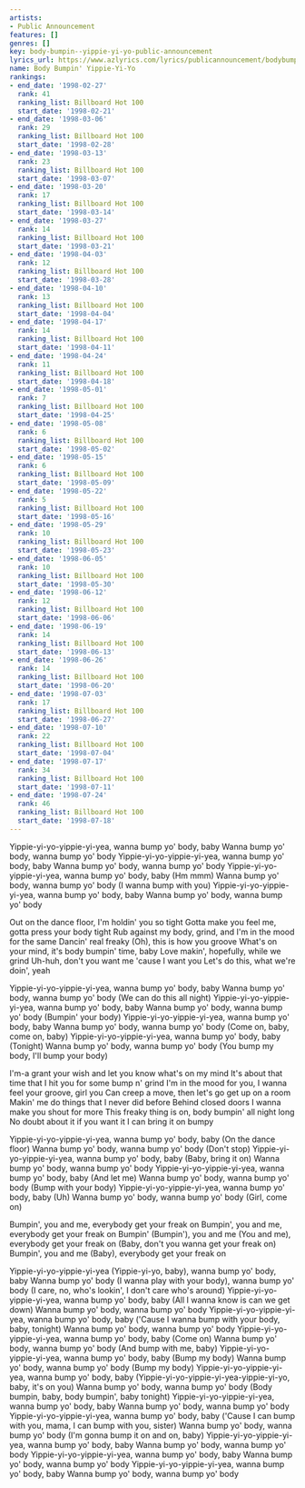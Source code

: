 ```yaml
---
artists:
- Public Announcement
features: []
genres: []
key: body-bumpin--yippie-yi-yo-public-announcement
lyrics_url: https://www.azlyrics.com/lyrics/publicannouncement/bodybumpinyippieyiyo.html
name: Body Bumpin' Yippie-Yi-Yo
rankings:
- end_date: '1998-02-27'
  rank: 41
  ranking_list: Billboard Hot 100
  start_date: '1998-02-21'
- end_date: '1998-03-06'
  rank: 29
  ranking_list: Billboard Hot 100
  start_date: '1998-02-28'
- end_date: '1998-03-13'
  rank: 23
  ranking_list: Billboard Hot 100
  start_date: '1998-03-07'
- end_date: '1998-03-20'
  rank: 17
  ranking_list: Billboard Hot 100
  start_date: '1998-03-14'
- end_date: '1998-03-27'
  rank: 14
  ranking_list: Billboard Hot 100
  start_date: '1998-03-21'
- end_date: '1998-04-03'
  rank: 12
  ranking_list: Billboard Hot 100
  start_date: '1998-03-28'
- end_date: '1998-04-10'
  rank: 13
  ranking_list: Billboard Hot 100
  start_date: '1998-04-04'
- end_date: '1998-04-17'
  rank: 14
  ranking_list: Billboard Hot 100
  start_date: '1998-04-11'
- end_date: '1998-04-24'
  rank: 11
  ranking_list: Billboard Hot 100
  start_date: '1998-04-18'
- end_date: '1998-05-01'
  rank: 7
  ranking_list: Billboard Hot 100
  start_date: '1998-04-25'
- end_date: '1998-05-08'
  rank: 6
  ranking_list: Billboard Hot 100
  start_date: '1998-05-02'
- end_date: '1998-05-15'
  rank: 6
  ranking_list: Billboard Hot 100
  start_date: '1998-05-09'
- end_date: '1998-05-22'
  rank: 5
  ranking_list: Billboard Hot 100
  start_date: '1998-05-16'
- end_date: '1998-05-29'
  rank: 10
  ranking_list: Billboard Hot 100
  start_date: '1998-05-23'
- end_date: '1998-06-05'
  rank: 10
  ranking_list: Billboard Hot 100
  start_date: '1998-05-30'
- end_date: '1998-06-12'
  rank: 12
  ranking_list: Billboard Hot 100
  start_date: '1998-06-06'
- end_date: '1998-06-19'
  rank: 14
  ranking_list: Billboard Hot 100
  start_date: '1998-06-13'
- end_date: '1998-06-26'
  rank: 14
  ranking_list: Billboard Hot 100
  start_date: '1998-06-20'
- end_date: '1998-07-03'
  rank: 17
  ranking_list: Billboard Hot 100
  start_date: '1998-06-27'
- end_date: '1998-07-10'
  rank: 22
  ranking_list: Billboard Hot 100
  start_date: '1998-07-04'
- end_date: '1998-07-17'
  rank: 34
  ranking_list: Billboard Hot 100
  start_date: '1998-07-11'
- end_date: '1998-07-24'
  rank: 46
  ranking_list: Billboard Hot 100
  start_date: '1998-07-18'
---
```



Yippie-yi-yo-yippie-yi-yea, wanna bump yo' body, baby
Wanna bump yo' body, wanna bump yo' body
Yippie-yi-yo-yippie-yi-yea, wanna bump yo' body, baby
Wanna bump yo' body, wanna bump yo' body
Yippie-yi-yo-yippie-yi-yea, wanna bump yo' body, baby (Hm mmm)
Wanna bump yo' body, wanna bump yo' body (I wanna bump with you)
Yippie-yi-yo-yippie-yi-yea, wanna bump yo' body, baby
Wanna bump yo' body, wanna bump yo' body


Out on the dance floor, I'm holdin' you so tight
Gotta make you feel me, gotta press your body tight
Rub against my body, grind, and I'm in the mood for the same
Dancin' real freaky (Oh), this is how you groove
What's on your mind, it's body bumpin' time, baby
Love makin', hopefully, while we grind
Uh-huh, don't you want me 'cause I want you
Let's do this, what we're doin', yeah


Yippie-yi-yo-yippie-yi-yea, wanna bump yo' body, baby
Wanna bump yo' body, wanna bump yo' body (We can do this all night)
Yippie-yi-yo-yippie-yi-yea, wanna bump yo' body, baby
Wanna bump yo' body, wanna bump yo' body (Bumpin' your body)
Yippie-yi-yo-yippie-yi-yea, wanna bump yo' body, baby
Wanna bump yo' body, wanna bump yo' body (Come on, baby, come on, baby)
Yippie-yi-yo-yippie-yi-yea, wanna bump yo' body, baby (Tonight)
Wanna bump yo' body, wanna bump yo' body (You bump my body, I'll bump your body)



I'm-a grant your wish and let you know what's on my mind
It's about that time that I hit you for some bump n' grind
I'm in the mood for you, I wanna feel your groove, girl you
Can creep a move, then let's go get up on a room
Makin' me do things that I never did before
Behind closed doors I wanna make you shout for more
This freaky thing is on, body bumpin' all night long
No doubt about it if you want it I can bring it on bumpy


Yippie-yi-yo-yippie-yi-yea, wanna bump yo' body, baby (On the dance
floor)
Wanna bump yo' body, wanna bump yo' body (Don't stop)
Yippie-yi-yo-yippie-yi-yea, wanna bump yo' body, baby (Baby, bring it on)
Wanna bump yo' body, wanna bump yo' body
Yippie-yi-yo-yippie-yi-yea, wanna bump yo' body, baby (And let me)
Wanna bump yo' body, wanna bump yo' body (Bump with your body)
Yippie-yi-yo-yippie-yi-yea, wanna bump yo' body, baby (Uh)
Wanna bump yo' body, wanna bump yo' body (Girl, come on)


Bumpin', you and me, everybody get your freak on
Bumpin', you and me, everybody get your freak on
Bumpin' (Bumpin'), you and me (You and me), everybody get your freak on
(Baby, don't you wanna get your freak on)
Bumpin', you and me (Baby), everybody get your freak on


Yippie-yi-yo-yippie-yi-yea (Yippie-yi-yo, baby), wanna bump yo' body,
baby
Wanna bump yo' body (I wanna play with your body), wanna bump yo' body
(I care, no, who's lookin', I don't care who's around)
Yippie-yi-yo-yippie-yi-yea, wanna bump yo' body, baby (All I wanna know
is can we get down)
Wanna bump yo' body, wanna bump yo' body
Yippie-yi-yo-yippie-yi-yea, wanna bump yo' body, baby
('Cause I wanna bump with your body, baby, tonight)
Wanna bump yo' body, wanna bump yo' body
Yippie-yi-yo-yippie-yi-yea, wanna bump yo' body, baby (Come on)
Wanna bump yo' body, wanna bump yo' body (And bump with me, baby)
Yippie-yi-yo-yippie-yi-yea, wanna bump yo' body, baby (Bump my body)
Wanna bump yo' body, wanna bump yo' body (Bump my body)
Yippie-yi-yo-yippie-yi-yea, wanna bump yo' body, baby
(Yippie-yi-yo-yippie-yi-yea-yippie-yi-yo, baby, it's on you)
Wanna bump yo' body, wanna bump yo' body (Body bumpin, baby, body
bumpin', baby tonight)
Yippie-yi-yo-yippie-yi-yea, wanna bump yo' body, baby
Wanna bump yo' body, wanna bump yo' body
Yippie-yi-yo-yippie-yi-yea, wanna bump yo' body, baby
('Cause I can bump with you, mama, I can bump with you, sister)
Wanna bump yo' body, wanna bump yo' body (I'm gonna bump it on and on, baby)
Yippie-yi-yo-yippie-yi-yea, wanna bump yo' body, baby
Wanna bump yo' body, wanna bump yo' body
Yippie-yi-yo-yippie-yi-yea, wanna bump yo' body, baby
Wanna bump yo' body, wanna bump yo' body
Yippie-yi-yo-yippie-yi-yea, wanna bump yo' body, baby
Wanna bump yo' body, wanna bump yo' body



